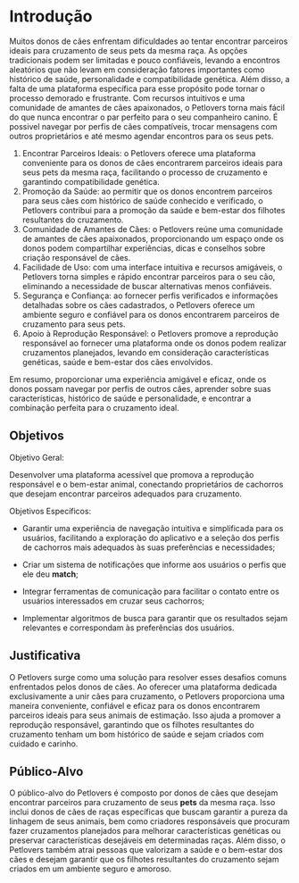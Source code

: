 # Introdução
Muitos donos de cães enfrentam dificuldades ao tentar encontrar parceiros ideais para cruzamento de seus pets da mesma raça. As opções tradicionais podem ser limitadas e pouco confiáveis, levando a encontros aleatórios que não levam em consideração fatores importantes como histórico de saúde, personalidade e compatibilidade genética. Além disso, a falta de uma plataforma específica para esse propósito pode tornar o processo demorado e frustrante. Com recursos intuitivos e uma comunidade de amantes de cães apaixonados, o Petlovers torna mais fácil do que nunca encontrar o par perfeito para o seu companheiro canino. É possivel navegar por perfis de cães compatíveis, trocar mensagens com outros proprietários e até mesmo agendar encontros para os seus pets.

1.	Encontrar Parceiros Ideais: o Petlovers oferece uma plataforma conveniente para os donos de cães encontrarem parceiros ideais para seus pets da mesma raça, facilitando o processo de cruzamento e garantindo compatibilidade genética.
2.	Promoção da Saúde: ao permitir que os donos encontrem parceiros para seus cães com histórico de saúde conhecido e verificado, o Petlovers contribui para a promoção da saúde e bem-estar dos filhotes resultantes do cruzamento.
3.	Comunidade de Amantes de Cães: o Petlovers reúne uma comunidade de amantes de cães apaixonados, proporcionando um espaço onde os donos podem compartilhar experiências, dicas e conselhos sobre criação responsável de cães.
4.	Facilidade de Uso: com uma interface intuitiva e recursos amigáveis, o Petlovers torna simples e rápido encontrar parceiros para o seu cão, eliminando a necessidade de buscar alternativas menos confiáveis.
5.	Segurança e Confiança: ao fornecer perfis verificados e informações detalhadas sobre os cães cadastrados, o Petlovers oferece um ambiente seguro e confiável para os donos encontrarem parceiros de cruzamento para seus pets.
6.	Apoio à Reprodução Responsável: o Petlovers promove a reprodução responsável ao fornecer uma plataforma onde os donos podem realizar cruzamentos planejados, levando em consideração características genéticas, saúde e bem-estar dos cães envolvidos.

Em resumo, proporcionar uma experiência amigável e eficaz, onde os donos possam navegar por perfis de outros cães, aprender sobre suas características, histórico de saúde e personalidade, e encontrar a combinação perfeita para o cruzamento ideal.


## Objetivos

Objetivo Geral:

Desenvolver uma plataforma acessível que promova a reprodução responsável e o bem-estar animal, conectando proprietários de cachorros que desejam encontrar parceiros adequados para cruzamento.

Objetivos Específicos:

- Garantir uma experiência de navegação intuitiva e simplificada para os usuários, facilitando a exploração do aplicativo e a seleção dos perfis de cachorros mais adequados às suas preferências e necessidades;

- Criar um sistema de notificações que informe aos usuários o perfis que ele deu <b>match</b>;

- Integrar ferramentas de comunicação para facilitar o contato entre os usuários interessados em cruzar seus cachorros;

- Implementar algoritmos de busca  para garantir que os resultados sejam relevantes e correspondam às preferências dos usuários.

## Justificativa

O Petlovers surge como uma solução para resolver esses desafios comuns enfrentados pelos donos de cães. Ao oferecer uma plataforma dedicada exclusivamente a unir cães para cruzamento, o Petlovers proporciona uma maneira conveniente, confiável e eficaz para os donos encontrarem parceiros ideais para seus animais de estimação. Isso ajuda a promover a reprodução responsável, garantindo que os filhotes resultantes do cruzamento tenham um bom histórico de saúde e sejam criados com cuidado e carinho.

## Público-Alvo

O público-alvo do Petlovers é composto por donos de cães que desejam encontrar parceiros para cruzamento de seus <b>pets</b> da mesma raça. Isso inclui donos de cães de raças específicas que buscam garantir a pureza da linhagem de seus animais, bem como criadores responsáveis que procuram fazer cruzamentos planejados para melhorar características genéticas ou preservar características desejáveis em determinadas raças. Além disso, o Petlovers também atrai pessoas que valorizam a saúde e o bem-estar dos cães e desejam garantir que os filhotes resultantes do cruzamento sejam criados em um ambiente seguro e amoroso.
